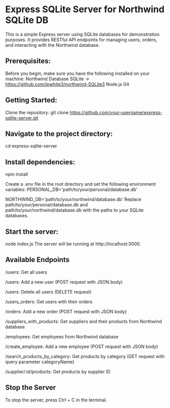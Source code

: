 # Express SQLite Server for Northwind SQLite DB


This is a simple Express server using SQLite databases for demonstration purposes. It provides RESTful API endpoints for managing users, orders, and interacting with the Northwind database.



## Prerequisites:
Before you begin, make sure you have the following installed on your machine:
Northwind Database SQLite -> https://github.com/jpwhite3/northwind-SQLite3
Node.js
Git


## Getting Started:
Clone the repository:
git clone https://github.com/your-username/express-sqlite-server.git

## Navigate to the project directory:
cd express-sqlite-server

## Install dependencies:
npm install

Create a .env file in the root directory and set the following environment variables:
PERSONAL_DB='path/to/your/personal/database.db'


NORTHWIND_DB='path/to/your/northwind/database.db'
Replace path/to/your/personal/database.db and path/to/your/northwind/database.db with the paths to your SQLite databases.

## Start the server:
node index.js
The server will be running at http://localhost:3000.

## Available Endpoints


/users: Get all users


/users: Add a new user (POST request with JSON body)


/users: Delete all users (DELETE request)


/users_orders: Get users with their orders


/orders: Add a new order (POST request with JSON body)


/suppliers_with_products: Get suppliers and their products from Northwind database


/employees: Get employees from Northwind database


/create_employee: Add a new employee (POST request with JSON body)


/search_products_by_category: Get products by category (GET request with query parameter categoryName)


/supplier/:id/products: Get products by supplier ID




## Stop the Server
To stop the server, press Ctrl + C in the terminal.
